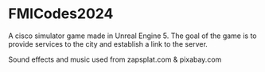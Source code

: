 # FMICodes2024
A cisco simulator game made in Unreal Engine 5. The goal of the game is to provide services to the city and establish a link to the server.

Sound effects and music used from zapsplat.com & pixabay.com
